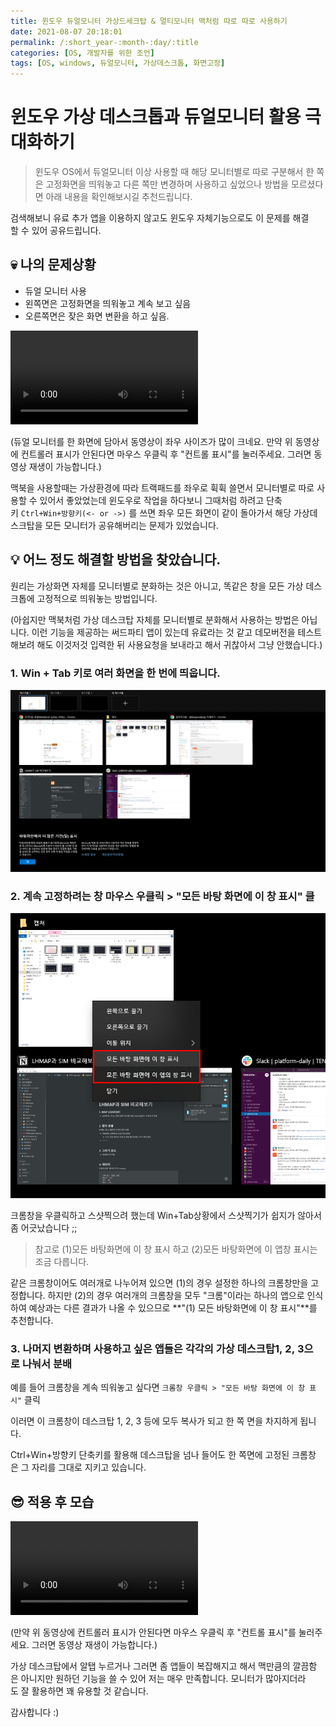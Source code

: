 ```yaml
---
title: 윈도우 듀얼모니터 가상드세크탑 & 멀티모니터 맥처럼 따로 따로 사용하기
date: 2021-08-07 20:18:01
permalink: /:short_year-:month-:day/:title
categories: [OS, 개발자를 위한 조언]
tags: [OS, windows, 듀얼모니터, 가상데스크톱, 화면고정]
---
```


# 윈도우 가상 데스크톱과 듀얼모니터 활용 극대화하기


> 윈도우 OS에서 듀얼모니터 이상 사용할 때 해당 모니터별로 따로 구분해서 한 쪽은 고정화면을 띄워놓고 다른 쪽만 변경하며 사용하고 싶었으나 방법을 모르셨다면 아래 내용을 확인해보시길 추천드립니다.

검색해보니 유료 추가 앱을 이용하지 않고도 윈도우 자체기능으로도 이 문제를 해결할 수 있어 공유드립니다.



## **💀 나의 문제상황**

- 듀얼 모니터 사용
- 왼쪽면은 고정화면을 띄워놓고 계속 보고 싶음
- 오른쪽면은 잦은 화면 변환을 하고 싶음.

<video src="/assets/img/vdektop_vid_1.mp4" max-width="1000" autoplay></video>

(듀얼 모니터를 한 화면에 담아서 동영상이 좌우 사이즈가 많이 크네요. 만약 위 동영상에 컨트롤러 표시가 안된다면 마우스 우클릭 후 "컨트롤 표시"를 눌러주세요. 그러면 동영상 재생이 가능합니다.)

맥북을 사용할때는 가상환경에 따라 트랙패드를 좌우로 휙휙 쓸면서 모니터별로 따로 사용할 수 있어서 좋았었는데 윈도우로 작업을 하다보니 그때처럼 하려고 단축키 `Ctrl+Win+방향키(<- or ->)` 를 쓰면 좌우 모든 화면이 같이 돌아가서 해당 가상데스크탑을 모든 모니터가 공유해버리는 문제가 있었습니다.



## **💡 어느 정도 해결할 방법을 찾았습니다.**

원리는 가상화면 자체를 모니터별로 분화하는 것은 아니고, 똑같은 창을 모든 가상 데스크톱에 고정적으로 띄워놓는 방법입니다.

(아쉽지만 맥북처럼 가상 데스크탑 자체를 모니터별로 분화해서 사용하는 방법은 아닙니다. 이런 기능을 제공하는 써드파티 앱이 있는데 유료라는 것 같고 데모버전을 테스트해보려 해도 이것저것 입력한 뒤 사용요청을 보내라고 해서 귀찮아서 그냥 안했습니다.)

### **1. Win + Tab 키로 여러 화면을 한 번에 띄웁니다.**

![vdektop1.png](/assets/img/vdesktop1.png)

### **2. 계속 고정하려는 창 마우스 우클릭 > "모든 바탕 화면에 이 창 표시" 클**

![vdesktop2.png](/assets/img/vdesktop2.png)

크롬창을 우클릭하고 스샷찍으려 했는데 Win+Tab상황에서 스샷찍기가 쉽지가 않아서 좀 어긋났습니다 ;;

> 참고로 (1)모든 바탕화면에 이 창 표시 하고 (2)모든 바탕화면에 이 앱창 표시는 조금 다릅니다.

같은 크롬창이어도 여러개로 나누어져 있으면  (1)의 경우 설정한 하나의 크롬창만을 고정합니다. 하지만 (2)의 경우 여러개의 크롬창을 모두 "크롬"이라는 하나의 앱으로 인식하여 예상과는 다른 결과가 나올 수 있으므로 **"(1) 모든 바탕화면에 이 창 표시"**를 추천합니다.



### **3. 나머지 변환하며 사용하고 싶은 앱들은 각각의 가상 데스크탑1, 2, 3으로 나눠서 분배**

예를 들어 크롬창을 계속 띄워놓고 싶다면 `크롬창 우클릭 > "모든 바탕 화면에 이 창 표시"` 클릭

이러면 이 크롬창이 데스크탑 1, 2, 3 등에 모두 복사가 되고 한 쪽 면을 차지하게 됩니다.

Ctrl+Win+방향키 단축키를 활용해 데스크탑을 넘나 들어도 한 쪽면에 고정된 크롬창은 그 자리를 그대로 지키고 있습니다.

## 😎 적용 후 모습

<video src="/assets/img/vdektop_vid_2.mp4" max-width="1000" autoplay></video>

(만약 위 동영상에 컨트롤러 표시가 안된다면 마우스 우클릭 후 "컨트롤 표시"를 눌러주세요. 그러면 동영상 재생이 가능합니다.)

가상 데스크탑에서 알탭 누르거나 그러면 좀 앱들이 복잡해지고 해서 맥만큼의 깔끔함은 아니지만 원하던 기능을 쓸 수 있어 저는 매우 만족합니다. 모니터가 많아지더라도 잘 활용하면 꽤 유용할 것 같습니다.

감사합니다 :)

